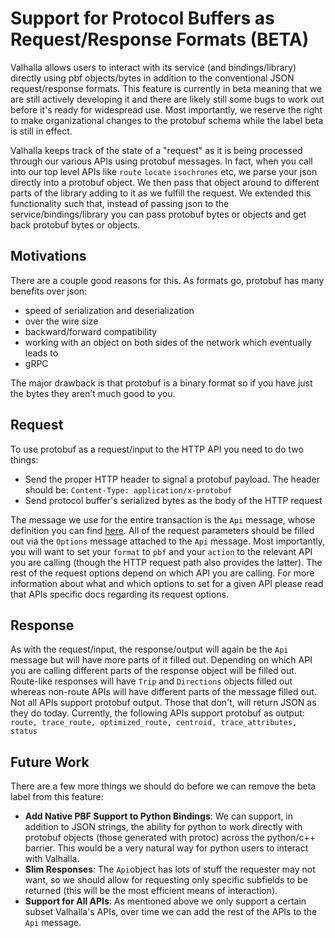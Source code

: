 # Support for Protocol Buffers as Request/Response Formats (BETA)

Valhalla allows users to interact with its service (and bindings/library) directly using pbf objects/bytes in addition to the conventional JSON request/response formats. This feature is currently in beta meaning that we are still actively developing it and there are likely still some bugs to work out before it's ready for widespread use. Most importantly, we reserve the right to make organizational changes to the protobuf schema while the label beta is still in effect. 

Valhalla keeps track of the state of a "request" as it is being processed through our various APIs using protobuf messages. In fact, when you call into our top level APIs like `route` `locate` `isochrones` etc, we parse your json directly into a protobuf object. We then pass that object around to different parts of the library adding to it as we fulfill the request. We extended this functionality such that, instead of passing json to the service/bindings/library you can pass protobuf bytes or objects and get back protobuf bytes or objects.

## Motivations

There are a couple good reasons for this. As formats go, protobuf has many benefits over json:

* speed of serialization and deserialization
* over the wire size
* backward/forward compatibility
* working with an object on both sides of the network which eventually leads to
* gRPC

The major drawback is that protobuf is a binary format so if you have just the bytes they aren't much good to you.

## Request

To use protobuf as a request/input to the HTTP API you need to do two things:

* Send the proper HTTP header to signal a protobuf payload. The header should be: `Content-Type: application/x-protobuf`
* Send protocol buffer's serialized bytes as the body of the HTTP request

The message we use for the entire transaction is the `Api` message, whose definition you can find [here](../../proto/api.proto). All of the request parameters should be filled out via the `Options` message attached to the `Api` message. Most importantly, you will want to set your `format` to `pbf` and your `action` to the relevant API you are calling (though the HTTP request path also provides the latter). The rest of the request options depend on which API you are calling. For more information about what and which options to set for a given API please read that APIs specific docs regarding its request options.

## Response

As with the request/input, the response/output will again be the `Api` message but will have more parts of it filled out. Depending on which API you are calling different parts of the response object will be filled out. Route-like responses will have `Trip` and `Directions` objects filled out whereas non-route APIs will have different parts of the message filled out. Not all APIs support protobuf output. Those that don't, will return JSON as they do today. Currently, the following APIs support protobuf as output: `route, trace_route, optimized_route, centroid, trace_attributes, status` 

## Future Work

There are a few more things we should do before we can remove the beta label from this feature:

* **Add Native PBF Support to Python Bindings**: We can support, in addition to JSON strings, the ability for python to work directly with protobuf objects (those generated with protoc) across the python/c++ barrier. This would be a very natural way for python users to interact with Valhalla.
* **Slim Responses**: The `Api`object has lots of stuff the requester may not want, so we should allow for requesting only specific subfields to be returned (this will be the most efficient means of interaction).
* **Support for All APIs**: As mentioned above we only support a certain subset Valhalla's APIs, over time we can add the rest of the APIs to the `Api` message.